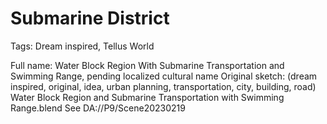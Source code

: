 # Submarine District

Tags: Dream inspired, Tellus World

Full name: Water Block Region With Submarine Transportation and Swimming Range, pending localized cultural name
Original sketch: (dream inspired, original, idea, urban planning, transportation, city, building, road) Water Block Region and Submarine Transportation with Swimming Range.blend
See DA://P9/Scene20230219